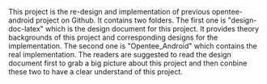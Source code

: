 This project is the re-design and implementation of previous opentee-android project on Github. It contains two folders. The first one is "design-doc-latex" which is the design document for this project. It provides theory backgrounds of this project and corresponding designs for the implementation. The second one is "Opentee_Android" which contains the real implementation. The readers are suggested to read the design document first to grab a big picture about this project and then conbine these two to have a clear understand of this project.

